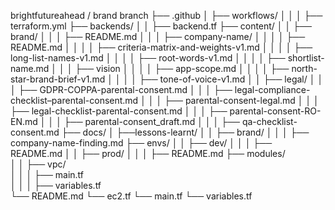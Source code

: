 brightfutureahead / brand branch
├── .github
│   ├── workflows/
│   │   │   ├── terraform.yml
├── backends/
│   │   ├── backend.tf
├── content/
│   │   ├── brand/
│   │   │   ├── README.md
│   │   │   ├── company-name/
│   │   │   │   ├── README.md
│   │   │   │   ├── criteria-matrix-and-weights-v1.md
│   │   │   │   ├── long-list-names-v1.md
│   │   │   │   ├── root-words-v1.md
│   │   │   │   ├── shortlist-name.md
│   │   │   ├── vision
│   │   │   │   ├── app-scope.md
│   │   │   │   ├── north-star-brand-brief-v1.md
│   │   │   │   ├── tone-of-voice-v1.md
│   │   ├── legal/
│   │   │   ├── GDPR-COPPA-parental-consent.md
│   │   │   ├── legal-compliance-checklist–parental-consent.md
│   │   │   ├── parental-consent-legal.md
│   │   │   ├── legal-checklist-parental-consent.md
│   │   │   ├── parental-consent-RO-EN.md
│   │   │   ├── parental-consent_draft.md
│   │   │   ├── qa-checklist-consent.md
├── docs/
│   ├──lessons-learnt/
│   │   ├── brand/
│   │   │   ├── company-name-finding.md
├── envs/
│   │   ├── dev/
│   │   │   ├── README.md
│   │   ├── prod/
│   │   │   ├── README.md
├── modules/   
│   │   ├── vpc/  
│   │   │   ├── main.tf   
│   │   │   ├── variables.tf                   
└── README.md
└── ec2.tf
└── main.tf
└── variables.tf
